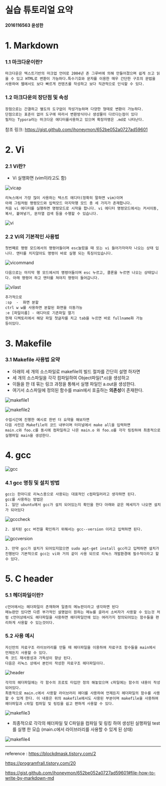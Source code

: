 

# 실습 튜토리얼 요약 

#### 2016116563 윤성한

# 1. Markdown

### 1.1 마크다운이란?

```
마크다운은 텍스트기반의 마크업 언어로 2004년 존 그루버에 의해 만들어졌으며 쉽게 쓰고 읽을 수 있고 HTML로 변환이 가능하다.특수기호와 문자를 이용한 매우 간단한 구조의 문법을 사용하여 웹에서도 보다 빠르게 컨텐츠를 작성하고 보다 직관적으로 인식할 수 있다. 
```

###  1.2  마크다운의 장단점 및 속성

```
장점으로는 간결하고 별도의 도구없이 작성가능하며 다양한 형태로 변환이 가능하다.
단점으로는 표준이 없어 도구에 따라서 변환방식이나 생성물이 다르다는점이 있다
필자는 Typora라는 마크다운 에디터를사용하고 있으며 확장자명은 .md로 나타난다. 
```

참조 링크: <https://gist.github.com/ihoneymon/652be052a0727ad59601>

# 2. Vi

### 2.1 Vi란?

* Vi 실행화면 (vim이라고도 함)

![vicap](./image/vicap.PNG)

```
리눅스에서 가장 많이 사용하는 텍스트 에디터(정확히 말하면 vim)이며
아래 그림처럼 명령모드와 입력모드 마지막행 모드 총 세 가지가 존재합니다.
처음 vi 에디터를 실행하면 명령모드로 시작을 합니다. vi 에디터 명령모드에서는 커서이동, 복사, 붙여넣기, 문자열 검색 등을 수행할 수 있습니다.
```

![vi](./image/vi.PNG)

### 2.2  Vi의 기본적인 사용법

```
첫번째로 명령 모드에서의 명령어들이며 esc눌렀을 때 또는 vi 들어가자마자 나오는 상태 입니다. 엔터를 치지않아도 명령이 바로 실행 되는 특징이있습니다.
```

![vicommand](./image/vicommand.PNG)

```
다음으로는 마지막 행 모드에서의 명령어들이며 esc 누르고, 콜론을 누르면 나오는 상태입니다. 아래 명령어 하고 엔터를 쳐야지 명령이 들어갑니다.
```

![vilast](./image/vilast.PNG)

```
추가적으로   
:sp  -  화면 분할    
ctrl w w를 사용하면 분할된 화면을 이동가능   
:e [파일이름] - 에디터로 기존파일 열기
현재 디렉토리에서 해당 파일 첫글자를 치고 tab을 누르면 바로 fullname화 가능    
등이있다.
```



# 3. Makefile

### 3.1 Makefile 사용법 요약

* 아래의 세 개의 소스파일로 makefile의 빌드 절차를 간단히 설명 하자면
* 세 개의 소스파일을 각각 컴파일하여 Object파일(*.o)을 생성하고
* 이들을 한 데 묶는 링크 과정을 통해서 실행 파일인 a.out을 생성한다. 
* 여기서 소스파일에 정의된 함수를 main에서 호출하는 **의존성**이 존재한다.

![makefile1](./image/makefile1.PNG)

![makefile2](./image/makefile2.PNG)

```
수업시간에 진행한 예시로 한번 더 요약을 해보자면
다음 사진은 Makefile의 코드 내부이며 터미널에서 make all을 입력하면 
main.c와 foo.c를 동시에 컴파일하고 나온 main.o 와 foo.o를 각각 링킹하여 최종적으로 실행파일 main을 생성한다. 
```

# 4. gcc

![gcc](./image/gcc.PNG)

### 4.1 gcc 명칭 및 설치 방법

```
gcc는 한마디로 리눅스용으로 사용되는 대표적인 c컴파일러라고 생각하면 된다.
gcc를 사용하는 방법은   
1. 일단 ubuntu에서 gcc가 설치 되어있는지 확인을 한다 아래와 같은 메세지가 나오면 설치가 되어있다
```

![gcccheck](./image/gcccheck.PNG)

```
2. 설치된 gcc 버전을 확인하기 위해서는 gcc--version 이라고 입력하면 된다.
```

![gccversion](./image/gccversion.PNG)

```
3. 만약 gcc가 설치가 되어있지않으면 sudo apt-get install gcc라고 입력하면 설치가 진행된다 기본적으로 gcc는 vi와 거의 같이 사용 되므로 리눅스 개발환경에 필수적이라고 할 수 있다.
```

# 5. C header

### 5.1 헤더파일이란?

```
c언어에서는 헤더파일이 존재하며 일종의 메뉴판이라고 생각하면 된다
메뉴판만 있다면 다른 부가적인 설명없이 원하는 메뉴를 골라서 소비자가 사용할 수 있는것 처럼 c언어상에서도 헤더파일을 사용하면 헤더파일안에 있는 여러가지 정의되어있는 함수들을 편리하게 사용할 수 있는것이다.
```

### 5.2 사용 예시

```
자신만의 자료구조 라이브러리를 만들 때 헤더파일을 이용하여 자료구조 함수들을 main에서 언제든지 사용할 수 있다. 
즉 코드 재사용성과 가독성이 향상 된다.
다음은 리눅스 상에서 본인이 작성한 자료구조 헤더파일이다.
```

![header](./image/header.PNG)

``` 
각각의 헤더파일에는 각 함수의 프로토 타입만 정의 해놓았으며 c파일에는 함수의 내용이 작성 되어있다.
최종적으로 main.c에서 사용할 라이브러리 헤더를 사용하여 언제든지 헤더파일의 함수를 사용할 수 있게 한다. 이 내용은 위의 makefile에서도 사용된 부분이며 makefile을 사용하여 헤더파일과 c파일 컴파일 및 링킹을 쉽고 편하게 사용할 수 있다.
```

![makefile3](./image/makefile3.PNG)

* 최종적으로 각각의 헤더파일 및 C파일을 컴파일 및 링킹 하여 생성된 실행파일 test를 실행 한 모습 (main.c에서 라이브러리를 사용할 수 있게 된 상태)

![makefile4](./image/makefile4.PNG)

---

reference : <https://blockdmask.tistory.com/2>

<https://programfrall.tistory.com/20>

<https://gist.github.com/ihoneymon/652be052a0727ad59601#file-how-to-write-by-markdown-md>





